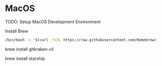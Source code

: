 # MacOS

TODO: Setup MacOS Development Environment

Install Brew

```bash
/bin/bash -c "$(curl -fsSL https://raw.githubusercontent.com/Homebrew/install/HEAD/install.sh)"
```

brew install gitkraken-cli


brew install starship